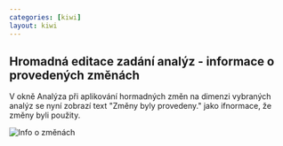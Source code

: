 ```yaml
---
categories: [kiwi]
layout: kiwi
---
```

## Hromadná editace zadání analýz - informace o provedených změnách

V okně Analýza při aplikování hormadných změn na dimenzi vybraných analýz se nyní zobrazí text "Změny byly provedeny." jako ifnormace, že změny byli použity.


![Info o změnách]({{site.url}}/data/hromadny_edit_hlaska.png)


